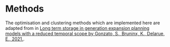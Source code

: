 # Methods

The optimisation and clustering methods which are implemented here are adapted from in [Long term storage in generation expansion planning models with a reduced temporal scope by Gonzato, S., Bruninx, K., Delarue, E., 2021.](https://www.mech.kuleuven.be/en/tme/research/energy-systems-integration-modeling/pdf-publications/wp-esim2021-1).